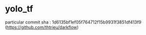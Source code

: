 # yolo_tf
particular commit sha : 1d6135bf1ef05f764712f15b9931f3851df413f9 (https://github.com/thtrieu/darkflow)
